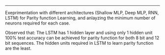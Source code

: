 ------------------------------------------------------------
Exeprimentation with different architectures (Shallow MLP, Deep MLP, RNN, LSTM) for Parity function Learning, and anlayzing the minimum number of neurons required for each case.

Observed that: The LSTM has 1 hidden layer and using only 1 hidden unit 100% test accuracy can be achieved for parity function for both 8 bit and 12 bit sequences. The hidden units required in LSTM to learn parity function are the least.
 

